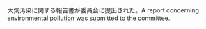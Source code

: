 <tr><td>大気汚染に関する報告書が委員会に提出された。<td><tr><tr><td>A report concerning environmental pollution was submitted to the committee.<td><tr></table>

